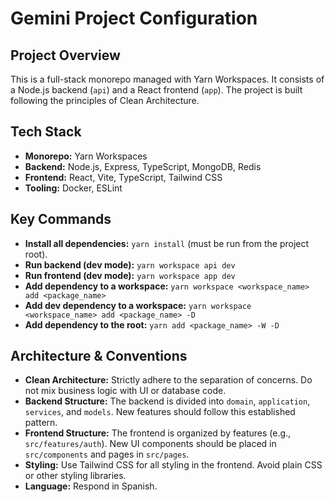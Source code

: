 # Gemini Project Configuration

## Project Overview

This is a full-stack monorepo managed with Yarn Workspaces. It consists of a Node.js backend (`api`) and a React frontend (`app`). The project is built following the principles of Clean Architecture.

## Tech Stack

- **Monorepo:** Yarn Workspaces
- **Backend:** Node.js, Express, TypeScript, MongoDB, Redis
- **Frontend:** React, Vite, TypeScript, Tailwind CSS
- **Tooling:** Docker, ESLint

## Key Commands

- **Install all dependencies:** `yarn install` (must be run from the project root).
- **Run backend (dev mode):** `yarn workspace api dev`
- **Run frontend (dev mode):** `yarn workspace app dev`
- **Add dependency to a workspace:** `yarn workspace <workspace_name> add <package_name>`
- **Add dev dependency to a workspace:** `yarn workspace <workspace_name> add <package_name> -D`
- **Add dependency to the root:** `yarn add <package_name> -W -D`

## Architecture & Conventions

- **Clean Architecture:** Strictly adhere to the separation of concerns. Do not mix business logic with UI or database code.
- **Backend Structure:** The backend is divided into `domain`, `application`, `services`, and `models`. New features should follow this established pattern.
- **Frontend Structure:** The frontend is organized by features (e.g., `src/features/auth`). New UI components should be placed in `src/components` and pages in `src/pages`.
- **Styling:** Use Tailwind CSS for all styling in the frontend. Avoid plain CSS or other styling libraries.
- **Language:** Respond in Spanish.
